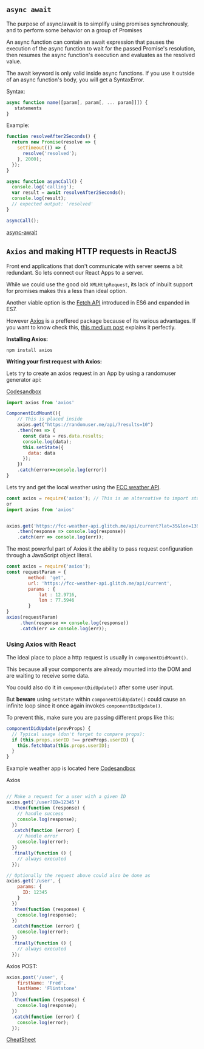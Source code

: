 ## `async await`

The purpose of async/await is to simplify using promises synchronously, and to perform some behavior on a group of Promises

An async function can contain an await expression that pauses the execution of the async function to wait for the passed Promise's resolution, then resumes the async function's execution and evaluates as the resolved value.

The await keyword is only valid inside async functions. If you use it outside of an async function's body, you will get a SyntaxError.

Syntax:
```javascript
async function name([param[, param[, ... param]]]) {
   statements
}
```

Example:

```javascript
function resolveAfter2Seconds() {
  return new Promise(resolve => {
    setTimeout(() => {
      resolve('resolved');
    }, 2000);
  });
}

async function asyncCall() {
  console.log('calling');
  var result = await resolveAfter2Seconds();
  console.log(result);
  // expected output: 'resolved'
}

asyncCall();
```

[async-await](https://developer.mozilla.org/en-US/docs/Web/JavaScript/Reference/Statements/async_function)

## `Axios` and making HTTP requests in ReactJS

Front end applications that don't communicate with server seems a bit redundant. So lets connect our React Apps to a server. 

While we could use the good old `XMLHttpRequest`, its lack of inbuilt support for promises makes this a less than ideal option. 

Another viable option is the [Fetch API](https://developer.mozilla.org/en-US/docs/Web/API/Fetch_API/Using_Fetch) introduced in ES6 and expanded in ES7. 

However [Axios](https://github.com/axios/axios) is a preffered package because of its various advantages. If you want to know check this, [this medium post](https://medium.com/@jeffrey.allen.lewis/http-requests-compared-why-axios-is-better-than-node-fetch-more-secure-can-handle-errors-better-39fde869a4a6) explains it perfectly.

**Installing Axios:** 

`npm install axios`

**Writing your first request with Axios:**

Lets try to create an axios request in an App by using a randomuser generator api:

[Codesandbox](https://codesandbox.io/s/axios-7b6qc)

```javascript 
import axios from 'axios'

ComponentDidMount(){
    // This is placed inside 
    axios.get("https://randomuser.me/api/?results=10")
    .then(res => {
      const data = res.data.results;
      console.log(data);
      this.setState({
        data: data
      });
    })
    .catch(error=>console.log(error))
}
```




Lets try and get the local weather using the [FCC weather API](https://fcc-weather-api.glitch.me/).

```javascript
const axios = require('axios'); // This is an alternative to import statements, don't worry about it!
or
import axios from 'axios'


axios.get('https://fcc-weather-api.glitch.me/api/current?lat=35&lon=139')
    .then(response => console.log(response))
    .catch(err => console.log(err));
```

The most powerful part of Axios it the ability to pass request configuration through a JavaScript object literal.

```javascript
const axios = require('axios'); 
const requestParam = {
        method: 'get',
        url: 'https://fcc-weather-api.glitch.me/api/current',
        params : {
            lat : 12.9716,
            lon : 77.5946
        }
}
axios(requestParam)
     .then(response => console.log(response))
     .catch(err => console.log(err));
```

### Using Axios with React

The ideal place to place a http request is usually in `componentDidMount()`.

This because all your components are already mounted into the DOM and are waiting to receive some data. 

You could also do it in `componentDidUpdate()` after some user input. 

But **beware** using `setState` within `componentDidUpdate()` could cause an infinite loop since it once again invokes `componentDidUpdate()`.

To prevent this, make sure you are passing different props like this:

```jsx
componentDidUpdate(prevProps) {
  // Typical usage (don't forget to compare props):
  if (this.props.userID !== prevProps.userID) {
    this.fetchData(this.props.userID);
  }
}
```

Example weather app is located here 
[Codesandbox](https://codesandbox.io/s/axios-weather-api-f2ct4)


Axios 
```javascript

// Make a request for a user with a given ID
axios.get('/user?ID=12345')
  .then(function (response) {
    // handle success
    console.log(response);
  })
  .catch(function (error) {
    // handle error
    console.log(error);
  })
  .finally(function () {
    // always executed
  });

// Optionally the request above could also be done as
axios.get('/user', {
    params: {
      ID: 12345
    }
  })
  .then(function (response) {
    console.log(response);
  })
  .catch(function (error) {
    console.log(error);
  })
  .finally(function () {
    // always executed
  });  
```

Axios POST:

```javascript
axios.post('/user', {
    firstName: 'Fred',
    lastName: 'Flintstone'
  })
  .then(function (response) {
    console.log(response);
  })
  .catch(function (error) {
    console.log(error);
  });
```

[CheatSheet](https://kapeli.com/cheat_sheets/Axios.docset/Contents/Resources/Documents/index)